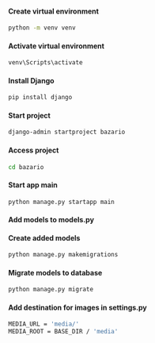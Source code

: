 #### Create virtual environment

```bash
python -m venv venv
```

#### Activate virtual environment

```bash
venv\Scripts\activate
```

#### Install Django

```bash
pip install django
```

#### Start project

```bash
django-admin startproject bazario
```

#### Access project

```bash
cd bazario
```

#### Start app main

```bash
python manage.py startapp main
```

#### Add models to models.py

#### Create added models

```bash
python manage.py makemigrations
```

#### Migrate models to database

```bash
python manage.py migrate
```

#### Add destination for images in settings.py

```bash
MEDIA_URL = 'media/'
MEDIA_ROOT = BASE_DIR / 'media'
```
